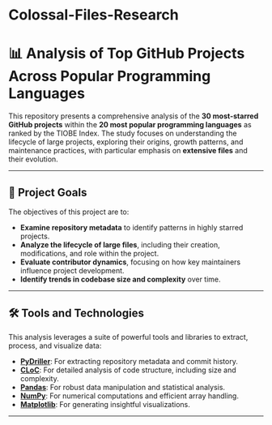 # Colossal-Files-Research
 
# 📊 Analysis of Top GitHub Projects Across Popular Programming Languages

This repository presents a comprehensive analysis of the **30 most-starred GitHub projects** within the **20 most popular programming languages** as ranked by the TIOBE Index. The study focuses on understanding the lifecycle of large projects, exploring their origins, growth patterns, and maintenance practices, with particular emphasis on **extensive files** and their evolution.

---

## 🚀 Project Goals

The objectives of this project are to:  

- **Examine repository metadata** to identify patterns in highly starred projects.  
- **Analyze the lifecycle of large files**, including their creation, modifications, and role within the project.  
- **Evaluate contributor dynamics**, focusing on how key maintainers influence project development.  
- **Identify trends in codebase size and complexity** over time.  

---

## 🛠️ Tools and Technologies

This analysis leverages a suite of powerful tools and libraries to extract, process, and visualize data:  

- **[PyDriller](https://github.com/ishepard/pydriller)**: For extracting repository metadata and commit history.  
- **[CLoC](https://github.com/AlDanial/cloc)**: For detailed analysis of code structure, including size and complexity.
- **[Pandas](https://pandas.pydata.org/)**: For robust data manipulation and statistical analysis.  
- **[NumPy](https://numpy.org/)**: For numerical computations and efficient array handling.
- **[Matplotlib](https://matplotlib.org/)**: For generating insightful visualizations.

---
<!--
## 📂 Repository Structure

```plaintext
├── data/               # Raw and processed datasets
├── analysis/           # Jupyter notebooks and Python scripts for detailed exploration
├── scripts/            # Utilities for data extraction and preprocessing
├── visualizations/     # Graphs, charts, and visual assets
└── README.md           # Project documentation
```
-->
